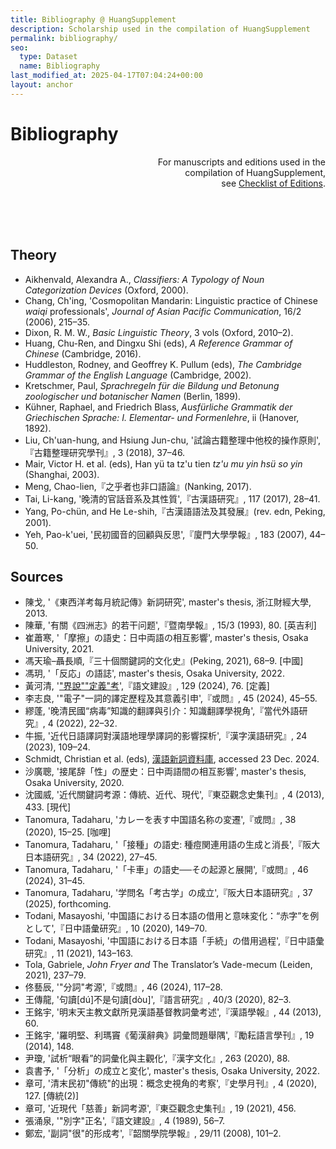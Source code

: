 ```yaml
---
title: Bibliography @ HuangSupplement
description: Scholarship used in the compilation of HuangSupplement
permalink: bibliography/
seo:
  type: Dataset
  name: Bibliography
last_modified_at: 2025-04-17T07:04:24+00:00
layout: anchor
---
```

# Bibliography

<p align="right">For manuscripts and editions used in the <br>compilation of HuangSupplement, <br>see <a href="https://github.com/t18d/HuangSupplement/wiki/Checklist-of-Editions">Checklist of Editions</a>.</p>

&nbsp;  
&nbsp;  
&nbsp;  
## Theory

-   Aikhenvald, Alexandra A., _Classifiers: A Typology of Noun Categorization Devices_ (Oxford, 2000).
-   Chang, Ch'ing, 'Cosmopolitan Mandarin: Linguistic practice of Chinese _waiqi_ professionals', _Journal of Asian Pacific Communication_, 16/2 (2006), 215–35.
-   Dixon, R. M. W., _Basic Linguistic Theory_, 3 vols (Oxford, 2010–2).
-   Huang, Chu-Ren, and Dingxu Shi (eds), _A Reference Grammar of Chinese_ (Cambridge, 2016).
-   Huddleston, Rodney, and Geoffrey K. Pullum (eds), _The Cambridge Grammar of the English Language_ (Cambridge, 2002).
-   Kretschmer, Paul, _Sprachregeln für die Bildung und Betonung zoologischer und botanischer Namen_ (Berlin, 1899).
-   Kühner, Raphael, and Friedrich Blass, _Ausfürliche Grammatik der Griechischen Sprache: I. Elementar- und Formenlehre_, ii (Hanover, 1892).
-   Liu, Ch'uan-hung, and Hsiung Jun-chu, '試論古籍整理中他校的操作原則',『古籍整理研究學刊』, 3 (2018), 37–46.
-   Mair, Victor H. et al. (eds), Han yü ta tz'u tien _tz'u mu yin hsü so yin_ (Shanghai, 2003).
-   Meng, Chao-lien,『之乎者也非口語論』(Nanking, 2017).
-   Tai, Li-kang, '晚清的官話音系及其性質',『古漢語研究』, 117 (2017), 28–41.
-   Yang, Po-chün, and He Le-shih,『古漢語語法及其發展』(rev. edn, Peking, 2001).
-   Yeh, Pao-k'uei, '民初國音的回顧與反思',『廈門大學學報』, 183 (2007), 44–50.

## Sources

-   陳戈, '《東西洋考每月統記傳》新詞研究', master's thesis, 浙江財經大學, 2013.
-   陳華, '有關《四洲志》的若干问题',『暨南學報』, 15/3 (1993), 80. \[英吉利\]
-   崔蕭寒, '「摩擦」の語史：日中両語の相互影響', master's thesis, Osaka University, 2021.
-   馮天瑜–聶長順,『三十個關鍵詞的文化史』(Peking, 2021), 68–9. \[中國\]
-   馮玥, '「反応」の語誌', master's thesis, Osaka University, 2022.
-   黃河清, '["界說""定義"考](http://www.huayuqiao.org/DOCC/DOC129/NO_076.php)',『語文建設』, 129 (2024), 76. \[定義\]
-   李志良, '"電子"一詞的譯定歷程及其意義引申',『或問』, 45 (2024), 45–55.
-   繆蓬, '晚清民國“病毒”知識的翻譯與引介：知識翻譯學視角',『當代外語研究』, 4 (2022), 22–32.
-   牛振, '近代日語譯詞對漢語地理學譯詞的影響探析',『漢字漢語研究』, 24 (2023), 109–24.
-   Schmidt, Christian et al. (eds), [漢語新詞資料庫](https://mhdb.mh.sinica.edu.tw/vocabulary/search.php), accessed 23 Dec. 2024.
-   沙廣聰, '接尾辞「性」の歴史：日中両語間の相互影響', master's thesis, Osaka University, 2020.
-   沈國威, '近代關鍵詞考源：傳統、近代、現代',『東亞觀念史集刊』, 4 (2013), 433. \[現代\]
-   Tanomura, Tadaharu, 'カレーを表す中国語名称の変遷',『或問』, 38 (2020), 15–25. \[咖哩\]
-   Tanomura, Tadaharu, '「接種」の語史: 種痘関連用語の生成と消長',『阪大日本語研究』, 34 (2022), 27–45.
-   Tanomura, Tadaharu, '「卡車」の語史──その起源と展開',『或問』, 46 (2024), 31–45.
-   Tanomura, Tadaharu, '学問名「考古学」の成立',『阪大日本語研究』, 37 (2025), forthcoming.
-   Todani, Masayoshi, '中国語における日本語の借用と意味変化：“赤字”を例として',『日中語彙研究』, 10 (2020), 149–70.
-   Todani, Masayoshi, '中国語における日本語「手続」の借用過程',『日中語彙研究』, 11 (2021), 143–163.
-   Tola, Gabriele, _John Fryer and_ The Translator’s Vade-mecum (Leiden, 2021), 237–79.
-   佟藝辰, '"分詞"考源',『或問』, 46 (2024), 117–28.
-   王傳龍, '句讀[dú]不是句讀[dòu]',『語言研究』, 40/3 (2020), 82–3.
-   王銘宇, '明末天主教文獻所見漢語基督教詞彙考述',『漢語學報』, 44 (2013), 60.
-   王銘宇, '羅明堅、利瑪竇《葡漢辭典》詞彙問題舉隅',『勵耘語言學刊』, 19 (2014), 148.
-   尹瓊, '試析“眼看”的詞彙化與主觀化',『漢字文化』, 263 (2020), 88.
-   袁書予, '「分析」の成立と変化', master's thesis, Osaka University, 2022.
-   章可, '清末民初"傳統"的出現：概念史視角的考察',『史學月刊』, 4 (2020), 127. \[傳統(2)\]
-   章可, '近現代「慈善」新詞考源',『東亞觀念史集刊』, 19 (2021), 456.
-   張涌泉, '"別字"正名',『語文建設』, 4 (1989), 56–7.
-   鄭宏, '副詞"很"的形成考',『韶關學院學報』, 29/11 (2008), 101–2.
